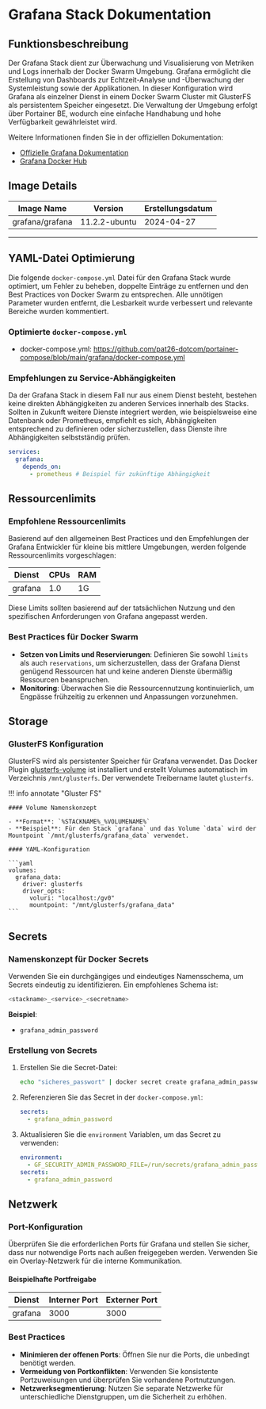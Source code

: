 # Grafana Stack Dokumentation

## Funktionsbeschreibung

Der Grafana Stack dient zur Überwachung und Visualisierung von Metriken und Logs innerhalb der Docker Swarm Umgebung. Grafana ermöglicht die Erstellung von Dashboards zur Echtzeit-Analyse und -Überwachung der Systemleistung sowie der Applikationen. In dieser Konfiguration wird Grafana als einzelner Dienst in einem Docker Swarm Cluster mit GlusterFS als persistentem Speicher eingesetzt. Die Verwaltung der Umgebung erfolgt über Portainer BE, wodurch eine einfache Handhabung und hohe Verfügbarkeit gewährleistet wird.

Weitere Informationen finden Sie in der offiziellen Dokumentation:

- [Offizielle Grafana Dokumentation](https://grafana.com/docs/)
- [Grafana Docker Hub](https://hub.docker.com/r/grafana/grafana)

## Image Details

| Image Name         | Version          | Erstellungsdatum    |
|--------------------|------------------|---------------------|
| grafana/grafana    | 11.2.2-ubuntu    | 2024-04-27          |

---

## YAML-Datei Optimierung

Die folgende `docker-compose.yml` Datei für den Grafana Stack wurde optimiert, um Fehler zu beheben, doppelte Einträge zu entfernen und den Best Practices von Docker Swarm zu entsprechen. Alle unnötigen Parameter wurden entfernt, die Lesbarkeit wurde verbessert und relevante Bereiche wurden kommentiert.

### Optimierte `docker-compose.yml`

- docker-compose.yml: <https://github.com/pat26-dotcom/portainer-compose/blob/main/grafana/docker-compose.yml>

### Empfehlungen zu Service-Abhängigkeiten

Da der Grafana Stack in diesem Fall nur aus einem Dienst besteht, bestehen keine direkten Abhängigkeiten zu anderen Services innerhalb des Stacks. Sollten in Zukunft weitere Dienste integriert werden, wie beispielsweise eine Datenbank oder Prometheus, empfiehlt es sich, Abhängigkeiten entsprechend zu definieren oder sicherzustellen, dass Dienste ihre Abhängigkeiten selbstständig prüfen.

```yaml
services:
  grafana:
    depends_on:
      - prometheus # Beispiel für zukünftige Abhängigkeit
```

## Ressourcenlimits

### Empfohlene Ressourcenlimits

Basierend auf den allgemeinen Best Practices und den Empfehlungen der Grafana Entwickler für kleine bis mittlere Umgebungen, werden folgende Ressourcenlimits vorgeschlagen:

| Dienst  | CPUs | RAM   |
|---------|------|-------|
| grafana | 1.0  | 1G    |

Diese Limits sollten basierend auf der tatsächlichen Nutzung und den spezifischen Anforderungen von Grafana angepasst werden.

### Best Practices für Docker Swarm

- **Setzen von Limits und Reservierungen**: Definieren Sie sowohl `limits` als auch `reservations`, um sicherzustellen, dass der Grafana Dienst genügend Ressourcen hat und keine anderen Dienste übermäßig Ressourcen beanspruchen.
- **Monitoring**: Überwachen Sie die Ressourcennutzung kontinuierlich, um Engpässe frühzeitig zu erkennen und Anpassungen vorzunehmen.

## Storage

### GlusterFS Konfiguration

GlusterFS wird als persistenter Speicher für Grafana verwendet. Das Docker Plugin [glusterfs-volume](https://github.com/chrisbecke/glusterfs-volume) ist installiert und erstellt Volumes automatisch im Verzeichnis `/mnt/glusterfs`. Der verwendete Treibername lautet `glusterfs`.

!!! info annotate "Gluster FS"
  
    #### Volume Namenskonzept

    - **Format**: `%STACKNAME%_%VOLUMENAME%`
    - **Beispiel**: Für den Stack `grafana` und das Volume `data` wird der Mountpoint `/mnt/glusterfs/grafana_data` verwendet.

    #### YAML-Konfiguration

    ```yaml
    volumes:
      grafana_data:
        driver: glusterfs
        driver_opts:
          voluri: "localhost:/gv0"
          mountpoint: "/mnt/glusterfs/grafana_data"
    ```

## Secrets

### Namenskonzept für Docker Secrets

Verwenden Sie ein durchgängiges und eindeutiges Namensschema, um Secrets eindeutig zu identifizieren. Ein empfohlenes Schema ist:

```bash
<stackname>_<service>_<secretname>
```

**Beispiel**:

- `grafana_admin_password`

### Erstellung von Secrets

1. Erstellen Sie die Secret-Datei:

    ```bash
    echo "sicheres_passwort" | docker secret create grafana_admin_password -
    ```

2. Referenzieren Sie das Secret in der `docker-compose.yml`:

    ```yaml
    secrets:
      - grafana_admin_password
    ```

3. Aktualisieren Sie die `environment` Variablen, um das Secret zu verwenden:

    ```yaml
    environment:
      - GF_SECURITY_ADMIN_PASSWORD_FILE=/run/secrets/grafana_admin_password
    secrets:
      - grafana_admin_password
    ```

## Netzwerk

### Port-Konfiguration

Überprüfen Sie die erforderlichen Ports für Grafana und stellen Sie sicher, dass nur notwendige Ports nach außen freigegeben werden. Verwenden Sie ein Overlay-Netzwerk für die interne Kommunikation.

#### Beispielhafte Portfreigabe

| Dienst  | Interner Port | Externer Port |
|---------|---------------|---------------|
| grafana | 3000          | 3000          |

### Best Practices

- **Minimieren der offenen Ports**: Öffnen Sie nur die Ports, die unbedingt benötigt werden.
- **Vermeidung von Portkonflikten**: Verwenden Sie konsistente Portzuweisungen und überprüfen Sie vorhandene Portnutzungen.
- **Netzwerksegmentierung**: Nutzen Sie separate Netzwerke für unterschiedliche Dienstgruppen, um die Sicherheit zu erhöhen.
